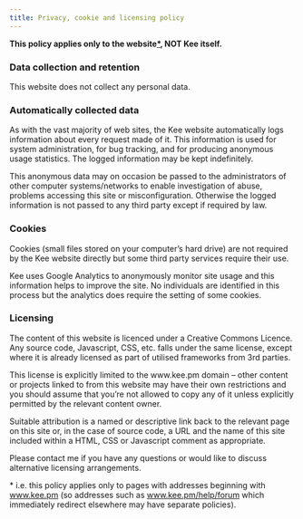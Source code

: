 ```yaml
---
title: Privacy, cookie and licensing policy
---
```

<p><strong>This policy applies only to the website<a href="#c185" title="Opens internal link in current window" class="internal-link">*</a>, NOT Kee itself.</strong><br> 
</p>
<h3>Data collection and retention</h3>
<p>This website does not collect any personal data.</p>

<h3>Automatically collected data</h3>
<p>As with the vast majority of web sites, the Kee website automatically logs information about every request made of it. This information is used for system administration, for bug tracking, and for producing anonymous usage statistics. The logged information may be kept indefinitely.
</p>
<p>This anonymous data may on occasion be passed to the administrators of other computer systems/networks to enable investigation of abuse, problems accessing this site or misconfiguration. Otherwise the logged information is not passed to any third party except if required by law.<br> 
</p>
<h3>Cookies</h3>
<p>Cookies (small files stored on your computer’s hard drive) are not required by the Kee website directly but some third party services require their use.
</p>
<p>Kee uses Google Analytics to anonymously monitor site usage and this information helps to improve the site. No individuals are identified in this process but the analytics does require the setting of some cookies.</p>

<h3>Licensing</h3>

<p>The content of this website is licenced under a Creative Commons Licence. Any source code, Javascript, CSS, etc. falls under the same license, except where it is already licensed as part of utilised frameworks from 3rd parties.</p>

<p>This license is explicitly limited to the www.kee.pm domain – other content or projects linked to from this website may have their own restrictions and you should assume that you’re not allowed to copy any of it unless explicitly permitted by the relevant content owner.</p>

<p>Suitable attribution is a named or descriptive link back to the relevant page on this site or, in the case of source code, a URL and the name of this site included within a HTML, CSS or Javascript comment as appropriate.</p>

<p>Please contact me if you have any questions or would like to discuss alternative licensing arrangements.</p>

<div id="c185"><p>* i.e. this policy applies only to pages with addresses beginning with <a href="https://www.kee.pm" target="_blank">www.kee.pm</a> (so addresses such as <a href="https://www.kee.pm/help/forum" target="_blank">www.kee.pm/help/forum</a> which immediately redirect elsewhere may have separate policies).</p></div>
